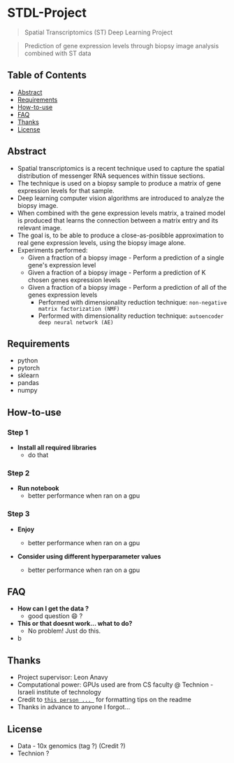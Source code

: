 # STDL-Project

> Spatial Transcriptomics (ST) Deep Learning Project

> Prediction of gene expression levels through biopsy image analysis combined with ST data

## Table of Contents
- [Abstract](#Abstract)
- [Requirements](#Requirements)
- [How-to-use](#How-to-use)
- [FAQ](#FAQ)
- [Thanks](#Thanks)
- [License](#License)

## Abstract

- Spatial transcriptomics is a recent technique used to capture the spatial distribution of messenger RNA sequences within tissue sections.
- The technique is used on a biopsy sample to produce a matrix of gene expression levels for that sample.
- Deep learning computer vision algorithms are introduced to analyze the biopsy image.
- When combined with the gene expression levels matrix, a trained model is produced that learns the connection between a matrix entry and its relevant image.
- The goal is, to be able to produce a close-as-posibble approximation to real gene expression levels, using the biopsy image alone.
- Experiments performed:
    - Given a fraction of a biopsy image - Perform a prediction of a single gene's expression level 
    - Given a fraction of a biopsy image - Perform a prediction of K chosen genes expression levels
    - Given a fraction of a biopsy image - Perform a prediction of all of the genes expression levels
        - Performed with dimensionality reduction technique: `non-negative matrix factorization (NMF)`
        - Performed with dimensionality reduction technique: `autoencoder deep neural network (AE)`

## Requirements

- python
- pytorch
- sklearn
- pandas
- numpy

## How-to-use

### Step 1

- **Install all required libraries**
    - do that

### Step 2

- **Run notebook**
    - better performance when ran on a gpu

### Step 3

- **Enjoy**
    - better performance when ran on a gpu

- **Consider using different hyperparameter values**
    - better performance when ran on a gpu

## FAQ

- **How can I get the data ?**
    - good question :smile: ?
- **This or that doesnt work... what to do?**
    - No problem! Just do this.
- b

## Thanks

- Project supervisor: Leon Anavy
- Computational power: GPUs used are from CS faculty @ Technion - Israeli institute of technology
- Credit to <a href="https://gist.githubusercontent.com/fvcproductions/1bfc2d4aecb01a834b46/raw/370c1944e2767e620fca720e8ee51042652727cd/sampleREADME.md" target="_blank">`this person ... `</a> for formatting tips on the readme
- Thanks in advance to anyone I forgot...

## License

- Data - 10x genomics (tag ?) (Credit ?)
- Technion ?
